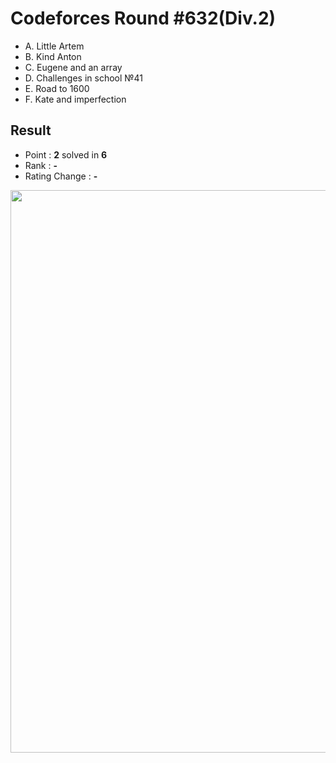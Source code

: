 # Codeforces Round #632(Div.2)

  * A. Little Artem
  * B. Kind Anton
  * C. Eugene and an array
  * D. Challenges in school №41
  * E. Road to 1600
  * F. Kate and imperfection
  
## Result
  * Point : **2** solved in **6**
  * Rank : **-**
  * Rating Change : **-**

<img src="https://github.com/Weaasel/PS_algorithm/blob/master/Codeforces/Round%20%23632(Div.2)/_Codeforces_Round632_Div2.png?raw=true" width="900">
